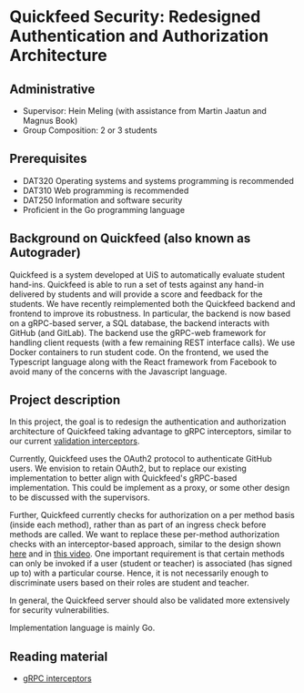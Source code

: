 # Quickfeed Security: Redesigned Authentication and Authorization Architecture

## Administrative

- Supervisor: Hein Meling (with assistance from Martin Jaatun and Magnus Book)
- Group Composition: 2 or 3 students

## Prerequisites

- DAT320 Operating systems and systems programming is recommended
- DAT310 Web programming is recommended
- DAT250 Information and software security
- Proficient in the Go programming language

## Background on Quickfeed (also known as Autograder)

Quickfeed is a system developed at UiS to automatically evaluate student hand-ins.
Quickfeed is able to run a set of tests against any hand-in delivered by students and will provide a score and feedback for the students.
We have recently reimplemented both the Quickfeed backend and frontend to improve its robustness.
In particular, the backend is now based on a gRPC-based server, a SQL database, the backend interacts with GitHub (and GitLab).
The backend use the gRPC-web framework for handling client requests (with a few remaining REST interface calls).
We use Docker containers to run student code.
On the frontend, we used the Typescript language along with the React framework from Facebook to avoid many of the concerns with the Javascript language.

## Project description

In this project, the goal is to redesign the authentication and authorization architecture of Quickfeed taking advantage to gRPC interceptors, similar to our current [validation interceptors](https://github.com/autograde/quickfeed/blob/master/ag/validation.go#L32).

Currently, Quickfeed uses the OAuth2 protocol to authenticate GitHub users.
We envision to retain OAuth2, but to replace our existing implementation to better align with Quickfeed's gRPC-based implementation.
This could be implement as a proxy, or some other design to be discussed with the supervisors.

Further, Quickfeed currently checks for authorization on a per method basis (inside each method), rather than as part of an ingress check before methods are called.
We want to replace these per-method authorization checks with an interceptor-based approach, similar to the design shown [here](https://github.com/techschool/pcbook-go/tree/master/service) and in [this video](https://youtu.be/kVpB-uH6X-s).
One important requirement is that certain methods can only be invoked if a user (student or teacher) is associated (has signed up to) with a particular course.
Hence, it is not necessarily enough to discriminate users based on their roles are student and teacher.

In general, the Quickfeed server should also be validated more extensively for security vulnerabilities.

Implementation language is mainly Go.

## Reading material

- [gRPC interceptors](https://www.blog.dsb.dev/2019/06/14/creating-grpc-interceptors-in-go.html)
